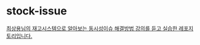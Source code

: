 # stock-issue

[최상용님의 재고시스템으로 알아보는 동시성이슈 해결방법 강의를 듣고 실습한 레포지토리입니다.](https://www.inflearn.com/course/%EB%8F%99%EC%8B%9C%EC%84%B1%EC%9D%B4%EC%8A%88-%EC%9E%AC%EA%B3%A0%EC%8B%9C%EC%8A%A4%ED%85%9C)
